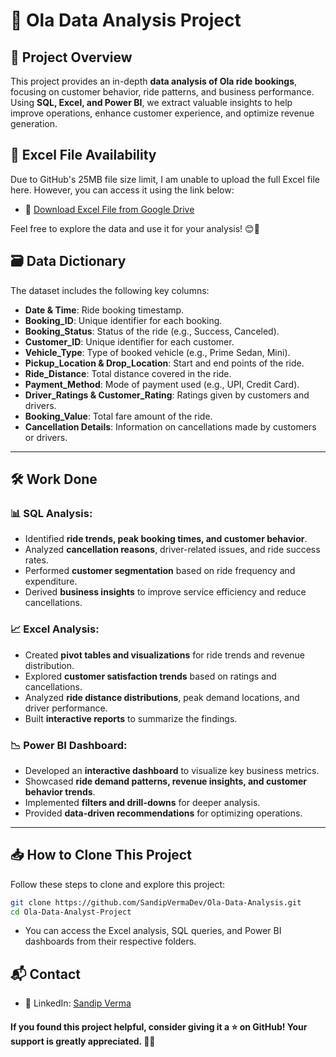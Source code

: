 # 🚖 Ola Data Analysis Project

## 📌 Project Overview

This project provides an in-depth **data analysis of Ola ride bookings**, focusing on customer behavior, ride patterns, and business performance. Using **SQL, Excel, and Power BI**, we extract valuable insights to help improve operations, enhance customer experience, and optimize revenue generation.

## 📂 Excel File Availability

Due to GitHub's 25MB file size limit, I am unable to upload the full Excel file here. However, you can access it using the link below:

- 🔗 [Download Excel File from Google Drive](https://docs.google.com/spreadsheets/d/1kjPS1tgUMVX6eE-qZVq7tcA7iKkD_AuW/edit?usp=sharing&ouid=100280068005031930228&rtpof=true&sd=true)

Feel free to explore the data and use it for your analysis! 😊🚀

## 🗃️ Data Dictionary

The dataset includes the following key columns:

- **Date & Time**: Ride booking timestamp.
- **Booking_ID**: Unique identifier for each booking.
- **Booking_Status**: Status of the ride (e.g., Success, Canceled).
- **Customer_ID**: Unique identifier for each customer.
- **Vehicle_Type**: Type of booked vehicle (e.g., Prime Sedan, Mini).
- **Pickup_Location & Drop_Location**: Start and end points of the ride.
- **Ride_Distance**: Total distance covered in the ride.
- **Payment_Method**: Mode of payment used (e.g., UPI, Credit Card).
- **Driver_Ratings & Customer_Rating**: Ratings given by customers and drivers.
- **Booking_Value**: Total fare amount of the ride.
- **Cancellation Details**: Information on cancellations made by customers or drivers.

---

## 🛠️ Work Done

### 📊 SQL Analysis:
- Identified **ride trends, peak booking times, and customer behavior**.
- Analyzed **cancellation reasons**, driver-related issues, and ride success rates.
- Performed **customer segmentation** based on ride frequency and expenditure.
- Derived **business insights** to improve service efficiency and reduce cancellations.

### 📈 Excel Analysis:
- Created **pivot tables and visualizations** for ride trends and revenue distribution.
- Explored **customer satisfaction trends** based on ratings and cancellations.
- Analyzed **ride distance distributions**, peak demand locations, and driver performance.
- Built **interactive reports** to summarize the findings.

### 📉 Power BI Dashboard:
- Developed an **interactive dashboard** to visualize key business metrics.
- Showcased **ride demand patterns, revenue insights, and customer behavior trends**.
- Implemented **filters and drill-downs** for deeper analysis.
- Provided **data-driven recommendations** for optimizing operations.

---

## 📥 How to Clone This Project

Follow these steps to clone and explore this project:

```bash
git clone https://github.com/SandipVermaDev/Ola-Data-Analysis.git
cd Ola-Data-Analyst-Project
```
- You can access the Excel analysis, SQL queries, and Power BI dashboards from their respective folders.

## 📬 Contact
- 📌 LinkedIn: [Sandip Verma](https://www.linkedin.com/in/sandip-verma-dev/)

#### If you found this project helpful, consider giving it a ⭐ on GitHub! Your support is greatly appreciated. 🚀✨
